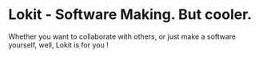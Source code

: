 # Lokit - Software Making. But cooler.
Whether you want to collaborate with others, or just make a software yourself, well, Lokit is for you !
